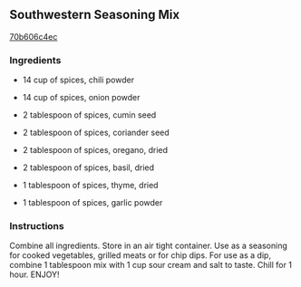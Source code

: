## Southwestern Seasoning Mix

[70b606c4ec](http://www.food.com/recipe/southwestern-seasoning-mix-296055)

### Ingredients

 - 14 cup of spices, chili powder

 - 14 cup of spices, onion powder

 - 2 tablespoon of spices, cumin seed

 - 2 tablespoon of spices, coriander seed

 - 2 tablespoon of spices, oregano, dried

 - 2 tablespoon of spices, basil, dried

 - 1 tablespoon of spices, thyme, dried

 - 1 tablespoon of spices, garlic powder

### Instructions

Combine all ingredients. Store in an air tight container. Use as a seasoning for cooked vegetables, grilled meats or for chip dips. For use as a dip, combine 1 tablespoon mix with 1 cup sour cream and salt to taste. Chill for 1 hour. ENJOY!